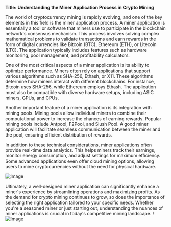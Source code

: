 **Title: Understanding the Miner Application Process in Crypto Mining**

The world of cryptocurrency mining is rapidly evolving, and one of the key elements in this field is the miner application process. A miner application is essentially a tool or software that miners use to participate in the blockchain network's consensus mechanism. This process involves solving complex mathematical problems to validate transactions and earn rewards in the form of digital currencies like Bitcoin (BTC), Ethereum (ETH), or Litecoin (LTC). The application typically includes features such as hardware monitoring, pool management, and profitability calculators.

One of the most critical aspects of a miner application is its ability to optimize performance. Miners often rely on applications that support various algorithms such as SHA-256, Ethash, or X11. These algorithms determine how miners interact with different blockchains. For instance, Bitcoin uses SHA-256, while Ethereum employs Ethash. The application must also be compatible with diverse hardware setups, including ASIC miners, GPUs, and CPUs.

Another important feature of a miner application is its integration with mining pools. Mining pools allow individual miners to combine their computational power to increase the chances of earning rewards. Popular mining pools include Antpool, F2Pool, and Slush Pool. A good miner application will facilitate seamless communication between the miner and the pool, ensuring efficient distribution of rewards.

In addition to these technical considerations, miner applications often provide real-time data analytics. This helps miners track their earnings, monitor energy consumption, and adjust settings for maximum efficiency. Some advanced applications even offer cloud mining options, allowing users to mine cryptocurrencies without the need for physical hardware.

![Image](https://github.com/user-attachments/assets/590b50a7-4459-4e76-8a31-559aed223621)

Ultimately, a well-designed miner application can significantly enhance a miner's experience by streamlining operations and maximizing profits. As the demand for crypto mining continues to grow, so does the importance of selecting the right application tailored to your specific needs. Whether you're a seasoned miner or just starting out, understanding the nuances of miner applications is crucial in today's competitive mining landscape. !![Image](https://github.com/user-attachments/assets/590b50a7-4459-4e76-8a31-559aed223621)